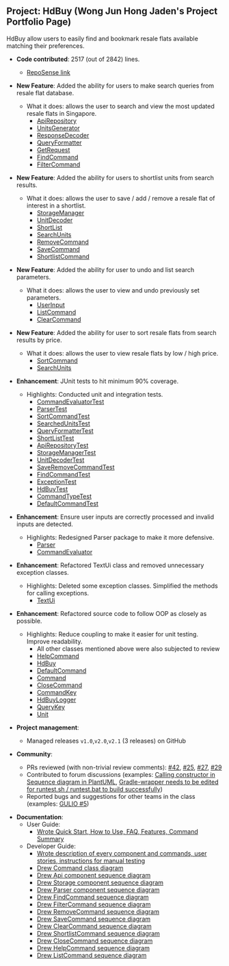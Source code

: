 ## Project: HdBuy (Wong Jun Hong Jaden's Project Portfolio Page)

HdBuy allow users to easily find and bookmark resale flats available matching their preferences.

* **Code contributed**: 2517 (out of 2842) lines.
    - [RepoSense link](https://nus-cs2113-ay2021s2.github.io/tp-dashboard/?search=&sort=groupTitle&sortWithin=title&timeframe=commit&mergegroup=&groupSelect=groupByRepos&breakdown=true&checkedFileTypes=docs~functional-code~test-code~other&since=&tabOpen=true&tabType=authorship&tabAuthor=jadenwjh&tabRepo=AY2021S2-CS2113-F10-1%2Ftp%5Bmaster%5D&authorshipIsMergeGroup=false&authorshipFileTypes=docs~functional-code~test-code~other)

* **New Feature**: Added the ability for users to make search queries from resale flat database.
  * What it does: allows the user to search and view the most updated resale flats in Singapore.
    - [ApiRepository](https://github.com/AY2021S2-CS2113-F10-1/tp/blame/master/src/main/java/seedu/hdbuy/api/ApiRepository.java)
    - [UnitsGenerator](https://github.com/AY2021S2-CS2113-F10-1/tp/blame/master/src/main/java/seedu/hdbuy/api/UnitsGenerator.java)
    - [ResponseDecoder](https://github.com/AY2021S2-CS2113-F10-1/tp/blame/master/src/main/java/seedu/hdbuy/api/ResponseDecoder.java)
    - [QueryFormatter](https://github.com/AY2021S2-CS2113-F10-1/tp/blame/master/src/main/java/seedu/hdbuy/api/QueryFormatter.java)
    - [GetRequest](https://github.com/AY2021S2-CS2113-F10-1/tp/blame/master/src/main/java/seedu/hdbuy/api/GetRequest.java)
    - [FindCommand](https://github.com/AY2021S2-CS2113-F10-1/tp/blame/master/src/main/java/seedu/hdbuy/command/FindCommand.java)
    - [FilterCommand](https://github.com/AY2021S2-CS2113-F10-1/tp/blame/master/src/main/java/seedu/hdbuy/command/FilterCommand.java)

* **New Feature**: Added the ability for users to shortlist units from search results.
  * What it does: allows the user to save / add / remove a resale flat of interest in a shortlist.
    - [StorageManager](https://github.com/AY2021S2-CS2113-F10-1/tp/blame/master/src/main/java/seedu/hdbuy/storage/StorageManager.java)
    - [UnitDecoder](https://github.com/AY2021S2-CS2113-F10-1/tp/blame/master/src/main/java/seedu/hdbuy/storage/UnitDecoder.java)
    - [ShortList](https://github.com/AY2021S2-CS2113-F10-1/tp/blame/master/src/main/java/seedu/hdbuy/data/ShortList.java)
    - [SearchUnits](https://github.com/AY2021S2-CS2113-F10-1/tp/blame/master/src/main/java/seedu/hdbuy/data/SearchedUnits.java)
    - [RemoveCommand](https://github.com/AY2021S2-CS2113-F10-1/tp/blame/master/src/main/java/seedu/hdbuy/command/RemoveCommand.java)
    - [SaveCommand](https://github.com/AY2021S2-CS2113-F10-1/tp/blame/master/src/main/java/seedu/hdbuy/command/SaveCommand.java)
    - [ShortlistCommand](https://github.com/AY2021S2-CS2113-F10-1/tp/blame/master/src/main/java/seedu/hdbuy/command/ShortlistCommand.java)

* **New Feature**: Added the ability for user to undo and list search parameters.
  * What it does: allows the user to view and undo previously set parameters.
    - [UserInput](https://github.com/AY2021S2-CS2113-F10-1/tp/blame/master/src/main/java/seedu/hdbuy/data/UserInput.java)
    - [ListCommand](https://github.com/AY2021S2-CS2113-F10-1/tp/blame/master/src/main/java/seedu/hdbuy/command/ListCommand.java)
    - [ClearCommand](https://github.com/AY2021S2-CS2113-F10-1/tp/blame/master/src/main/java/seedu/hdbuy/command/ClearCommand.java)

* **New Feature**: Added the ability for user to sort resale flats from search results by price.
  * What it does: allows the user to view resale flats by low / high price.
    - [SortCommand](https://github.com/AY2021S2-CS2113-F10-1/tp/blame/master/src/main/java/seedu/hdbuy/command/SortCommand.java)
    - [SearchUnits](https://github.com/AY2021S2-CS2113-F10-1/tp/blame/master/src/main/java/seedu/hdbuy/data/SearchedUnits.java)

<div style="page-break-after: always;"></div>

* **Enhancement**: JUnit tests to hit minimum 90% coverage.
  * Highlights: Conducted unit and integration tests.
    - [CommandEvaluatorTest](https://github.com/AY2021S2-CS2113-F10-1/tp/blame/master/src/test/java/seedu/hdbuy/parser/CommandEvaluatorTest.java)
    - [ParserTest](https://github.com/AY2021S2-CS2113-F10-1/tp/blame/master/src/test/java/seedu/hdbuy/parser/ParserTest.java)
    - [SortCommandTest](https://github.com/AY2021S2-CS2113-F10-1/tp/blame/master/src/test/java/seedu/hdbuy/command/SortCommandTest.java)
    - [SearchedUnitsTest](https://github.com/AY2021S2-CS2113-F10-1/tp/blame/master/src/test/java/seedu/hdbuy/data/SearchedUnitsTest.java)
    - [QueryFormatterTest](https://github.com/AY2021S2-CS2113-F10-1/tp/blame/master/src/test/java/seedu/hdbuy/api/QueryFormatterTest.java)
    - [ShortListTest](https://github.com/AY2021S2-CS2113-F10-1/tp/blame/master/src/test/java/seedu/hdbuy/data/ShortListTest.java)
    - [ApiRepositoryTest](https://github.com/AY2021S2-CS2113-F10-1/tp/blame/master/src/test/java/seedu/hdbuy/api/ApiRepositoryTest.java)
    - [StorageManagerTest](https://github.com/AY2021S2-CS2113-F10-1/tp/blame/master/src/test/java/seedu/hdbuy/storage/StorageManagerTest.java)
    - [UnitDecoderTest](https://github.com/AY2021S2-CS2113-F10-1/tp/blame/master/src/test/java/seedu/hdbuy/storage/UnitDecoderTest.java)
    - [SaveRemoveCommandTest](https://github.com/AY2021S2-CS2113-F10-1/tp/blame/master/src/test/java/seedu/hdbuy/command/SaveRemoveCommandTest.java)
    - [FindCommandTest](https://github.com/AY2021S2-CS2113-F10-1/tp/blame/master/src/test/java/seedu/hdbuy/command/FindCommandTest.java)
    - [ExceptionTest](https://github.com/AY2021S2-CS2113-F10-1/tp/blame/master/src/test/java/seedu/hdbuy/common/exception/ExceptionTest.java)
    - [HdBuyTest](https://github.com/AY2021S2-CS2113-F10-1/tp/blame/master/src/test/java/seedu/hdbuy/HdBuyTest.java)
    - [CommandTypeTest](https://github.com/AY2021S2-CS2113-F10-1/tp/blame/master/src/test/java/seedu/hdbuy/parser/CommandTypeTest.java)
    - [DefaultCommandTest](https://github.com/AY2021S2-CS2113-F10-1/tp/blame/master/src/test/java/seedu/hdbuy/command/DefaultCommandTest.java)
    
* **Enhancement**: Ensure user inputs are correctly processed and invalid inputs are detected.
  * Highlights: Redesigned Parser package to make it more defensive.
    - [Parser](https://github.com/AY2021S2-CS2113-F10-1/tp/blame/master/src/main/java/seedu/hdbuy/parser/Parser.java)
    - [CommandEvaluator](https://github.com/AY2021S2-CS2113-F10-1/tp/blame/master/src/main/java/seedu/hdbuy/parser/CommandEvaluator.java)
    
* **Enhancement**: Refactored TextUi class and removed unnecessary exception classes.
  * Highlights: Deleted some exception classes. Simplified the methods for calling exceptions.
    - [TextUi](https://github.com/AY2021S2-CS2113-F10-1/tp/blame/master/src/main/java/seedu/hdbuy/ui/TextUi.java)
    
* **Enhancement**: Refactored source code to follow OOP as closely as possible.
  * Highlights: Reduce coupling to make it easier for unit testing. Improve readability.
    - All other classes mentioned above were also subjected to review
    - [HelpCommand](https://github.com/AY2021S2-CS2113-F10-1/tp/blame/master/src/main/java/seedu/hdbuy/command/HelpCommand.java)
    - [HdBuy](https://github.com/AY2021S2-CS2113-F10-1/tp/blame/master/src/main/java/seedu/hdbuy/HdBuy.java)
    - [DefaultCommand](https://github.com/AY2021S2-CS2113-F10-1/tp/blame/master/src/main/java/seedu/hdbuy/command/DefaultCommand.java)
    - [Command](https://github.com/AY2021S2-CS2113-F10-1/tp/blame/master/src/main/java/seedu/hdbuy/command/Command.java)
    - [CloseCommand](https://github.com/AY2021S2-CS2113-F10-1/tp/blame/master/src/main/java/seedu/hdbuy/command/CloseCommand.java)
    - [CommandKey](https://github.com/AY2021S2-CS2113-F10-1/tp/blame/master/src/main/java/seedu/hdbuy/common/CommandKey.java)
    - [HdBuyLogger](https://github.com/AY2021S2-CS2113-F10-1/tp/blame/master/src/main/java/seedu/hdbuy/common/HdBuyLogger.java)
    - [QueryKey](https://github.com/AY2021S2-CS2113-F10-1/tp/blame/master/src/main/java/seedu/hdbuy/common/QueryKey.java)
    - [Unit](https://github.com/AY2021S2-CS2113-F10-1/tp/blame/master/src/main/java/seedu/hdbuy/common/Unit.java)

* **Project management**:
  * Managed releases `v1.0`,`v2.0`,`v2.1` (3 releases) on GitHub
  
* **Community**:
  * PRs reviewed (with non-trivial review comments): [\#42](https://github.com/AY2021S2-CS2113-F10-1/tp/pull/42), [\#25](https://github.com/AY2021S2-CS2113-F10-1/tp/pull/25), [\#27](https://github.com/AY2021S2-CS2113-F10-1/tp/pull/27), [\#29](https://github.com/AY2021S2-CS2113-F10-1/tp/pull/29)
  * Contributed to forum discussions (examples: [Calling constructor in Sequence diagram in PlantUML](https://github.com/nus-cs2113-AY2021S2/forum/issues/55), [Gradle-wrapper needs to be edited for runtest.sh / runtest.bat to build successfully](https://github.com/nus-cs2113-AY2021S2/forum/issues/57))
  * Reported bugs and suggestions for other teams in the class (examples: [GULIO \#5](https://github.com/nus-cs2113-AY2021S2/tp/pull/5))

<div style="page-break-after: always;"></div>

* **Documentation**:
  * User Guide:
    * [Wrote Quick Start, How to Use, FAQ, Features, Command Summary](https://github.com/AY2021S2-CS2113-F10-1/tp/blame/master/docs/UserGuide.md)
  * Developer Guide:
    * [Wrote description of every component and commands, user stories, instructions for manual testing](https://github.com/AY2021S2-CS2113-F10-1/tp/blame/master/docs/DeveloperGuide.md)
    * [Drew Command class diagram](https://github.com/AY2021S2-CS2113-F10-1/tp/blame/master/docs/diagrams/CommandClass.puml)
    * [Drew Api component sequence diagram](https://github.com/AY2021S2-CS2113-F10-1/tp/blame/master/docs/diagrams/ApiSequence.puml)
    * [Drew Storage component sequence diagram](https://github.com/AY2021S2-CS2113-F10-1/tp/blame/master/docs/diagrams/StorageSequence.puml)
    * [Drew Parser component sequence diagram](https://github.com/AY2021S2-CS2113-F10-1/tp/blame/master/docs/diagrams/ParserSequence.puml)
    * [Drew FindCommand sequence diagram](https://github.com/AY2021S2-CS2113-F10-1/tp/blame/master/docs/diagrams/FindCommand.puml)
    * [Drew FilterCommand sequence diagram](https://github.com/AY2021S2-CS2113-F10-1/tp/blame/master/docs/diagrams/FilterCommand.puml)
    * [Drew RemoveCommand sequence diagram](https://github.com/AY2021S2-CS2113-F10-1/tp/blame/master/docs/diagrams/RemoveCommand.puml)
    * [Drew SaveCommand sequence diagram](https://github.com/AY2021S2-CS2113-F10-1/tp/blame/master/docs/diagrams/SaveCommand.puml)
    * [Drew ClearCommand sequence diagram](https://github.com/AY2021S2-CS2113-F10-1/tp/blame/master/docs/diagrams/ClearCommand.puml)
    * [Drew ShortlistCommand sequence diagram](https://github.com/AY2021S2-CS2113-F10-1/tp/blame/master/docs/diagrams/ShortlistCommand.puml)
    * [Drew CloseCommand sequence diagram](https://github.com/AY2021S2-CS2113-F10-1/tp/blame/master/docs/diagrams/CloseCommand.puml)
    * [Drew HelpCommand sequence diagram](https://github.com/AY2021S2-CS2113-F10-1/tp/blame/master/docs/diagrams/HelpCommand.puml)
    * [Drew ListCommand sequence diagram](https://github.com/AY2021S2-CS2113-F10-1/tp/blame/master/docs/diagrams/ListCommand.puml)
